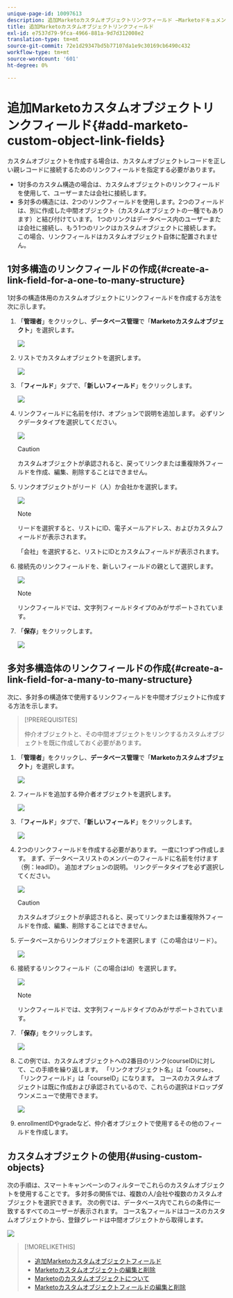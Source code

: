 ```yaml
---
unique-page-id: 10097613
description: 追加Marketoカスタムオブジェクトリンクフィールド —Marketoドキュメント — 製品ドキュメント
title: 追加Marketoカスタムオブジェクトリンクフィールド
exl-id: e7537d79-9fca-4966-881a-9d7d312008e2
translation-type: tm+mt
source-git-commit: 72e1d29347bd5b77107da1e9c30169cb6490c432
workflow-type: tm+mt
source-wordcount: '601'
ht-degree: 0%

---
```


# 追加Marketoカスタムオブジェクトリンクフィールド{#add-marketo-custom-object-link-fields}

カスタムオブジェクトを作成する場合は、カスタムオブジェクトレコードを正しい親レコードに接続するためのリンクフィールドを指定する必要があります。

* 1対多のカスタム構造の場合は、カスタムオブジェクトのリンクフィールドを使用して、ユーザーまたは会社に接続します。
* 多対多の構造には、2つのリンクフィールドを使用します。2つのフィールドは、別に作成した中間オブジェクト（カスタムオブジェクトの一種でもあります）と結び付けています。 1つのリンクはデータベース内のユーザーまたは会社に接続し、もう1つのリンクはカスタムオブジェクトに接続します。 この場合、リンクフィールドはカスタムオブジェクト自体に配置されません。

## 1対多構造のリンクフィールドの作成{#create-a-link-field-for-a-one-to-many-structure}

1対多の構造体用のカスタムオブジェクトにリンクフィールドを作成する方法を次に示します。

1. 「**管理者**」をクリックし、**データベース管理**&#x200B;で「**Marketoカスタムオブジェクト**」を選択します。

   ![](assets/image2016-1-18-13-3a25-3a11.png)

1. リストでカスタムオブジェクトを選択します。

   ![](assets/image2016-1-14-15-3a6-3a2.png)

1. 「**フィールド**」タブで、「**新しいフィールド**」をクリックします。

   ![](assets/image2015-9-17-14-3a9-3a19.png)

1. リンクフィールドに名前を付け、オプションで説明を追加します。 必ずリンクデータタイプを選択してください。

   ![](assets/image2015-10-5-13-3a24-3a57.png)

   >[!CAUTION]
   >
   >カスタムオブジェクトが承認されると、戻ってリンクまたは重複除外フィールドを作成、編集、削除することはできません。

1. リンクオブジェクトがリード（人）か会社かを選択します。

   ![](assets/image2015-10-5-13-3a28-3a1.png)

   >[!NOTE]
   >
   >リードを選択すると、リストにID、電子メールアドレス、およびカスタムフィールドが表示されます。
   >
   >「会社」を選択すると、リストにIDとカスタムフィールドが表示されます。

1. 接続先のリンクフィールドを、新しいフィールドの親として選択します。

   ![](assets/image2015-10-5-13-3a30-3a6.png)

   >[!NOTE]
   >
   >リンクフィールドでは、文字列フィールドタイプのみがサポートされています。

1. 「**保存**」をクリックします。

   ![](assets/image2015-10-5-13-3a34-3a0.png)

## 多対多構造体のリンクフィールドの作成{#create-a-link-field-for-a-many-to-many-structure}

次に、多対多の構造体で使用するリンクフィールドを中間オブジェクトに作成する方法を示します。

>[!PREREQUISITES]
>
>仲介オブジェクトと、その中間オブジェクトをリンクするカスタムオブジェクトを既に作成しておく必要があります。

1. 「**管理者**」をクリックし、**データベース管理**&#x200B;で「**Marketoカスタムオブジェクト**」を選択します。

   ![](assets/image2016-1-18-9-3a8-3a14.png)

1. フィールドを追加する仲介者オブジェクトを選択します。

   ![](assets/image2016-1-18-9-3a10-3a29.png)

1. 「**フィールド**」タブで、「**新しいフィールド**」をクリックします。

   ![](assets/image2016-1-18-9-3a31-3a43.png)

1. 2つのリンクフィールドを作成する必要があります。 一度に1つずつ作成します。 まず、データベースリストのメンバーのフィールドに名前を付けます（例：leadID）。 追加オプションの説明。 リンクデータタイプを必ず選択してください。

   ![](assets/image2016-1-18-9-3a38-3a59.png)

   >[!CAUTION]
   >
   >カスタムオブジェクトが承認されると、戻ってリンクまたは重複除外フィールドを作成、編集、削除することはできません。

1. データベースからリンクオブジェクトを選択します（この場合はリード）。

   ![](assets/image2016-1-18-9-3a50-3a48.png)

1. 接続するリンクフィールド（この場合はId）を選択します。

   ![](assets/image2016-1-18-9-3a53-3a54.png)

   >[!NOTE]
   >
   >リンクフィールドでは、文字列フィールドタイプのみがサポートされています。

1. 「**保存**」をクリックします。

   ![](assets/image2016-1-18-9-3a55-3a18.png)

1. この例では、カスタムオブジェクトへの2番目のリンク(courseID)に対して、この手順を繰り返します。 「リンクオブジェクト名」は「course」、「リンクフィールド」は「courseID」になります。 コースのカスタムオブジェクトは既に作成および承認されているので、これらの選択はドロップダウンメニューで使用できます。

   ![](assets/image2016-1-18-9-3a57-3a46.png)

1. enrollmentIDやgradeなど、仲介者オブジェクトで使用するその他のフィールドを作成します。

## カスタムオブジェクトの使用{#using-custom-objects}

次の手順は、スマートキャンペーンのフィルターでこれらのカスタムオブジェクトを使用することです。 多対多の関係では、複数の人/会社や複数のカスタムオブジェクトを選択できます。 次の例では、データベース内でこれらの条件に一致するすべてのユーザーが表示されます。 コース名フィールドはコースのカスタムオブジェクトから、登録グレードは中間オブジェクトから取得します。

![](assets/image2016-1-14-15-3a57-3a59.png)

>[!MORELIKETHIS]
>
>* [追加Marketoカスタムオブジェクトフィールド](/help/marketo/product-docs/administration/marketo-custom-objects/add-marketo-custom-object-fields.md)
>* [Marketoカスタムオブジェクトの編集と削除](/help/marketo/product-docs/administration/marketo-custom-objects/edit-and-delete-a-marketo-custom-object.md)
>* [Marketoのカスタムオブジェクトについて](/help/marketo/product-docs/administration/marketo-custom-objects/understanding-marketo-custom-objects.md)
>* [Marketoカスタムオブジェクトフィールドの編集と削除](/help/marketo/product-docs/administration/marketo-custom-objects/edit-and-delete-marketo-custom-object-fields.md)

